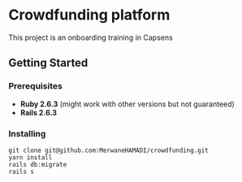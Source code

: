 # Crowdfunding platform

This project is an onboarding training in Capsens

## Getting Started

### Prerequisites

* **Ruby 2.6.3** (might work with other versions but not guaranteed)
* **Rails 2.6.3**


### Installing

```
git clone git@github.com:MerwaneHAMADI/crowdfunding.git
yarn install
rails db:migrate
rails s
```

